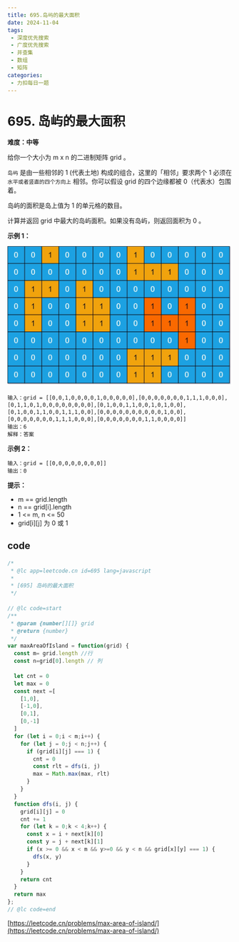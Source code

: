```yaml
---
title: 695.岛屿的最大面积
date: 2024-11-04
tags:
 - 深度优先搜索
 - 广度优先搜索
 - 并查集
 - 数组
 - 矩阵
categories:
 - 力扣每日一题
---
```


# 695. 岛屿的最大面积

**难度：中等**

给你一个大小为 m x n 的二进制矩阵 grid 。

`岛屿` 是由一些相邻的 1 (代表土地) 构成的组合，这里的「相邻」要求两个 1 必须在 `水平或者竖直的四个方向上` 相邻。你可以假设 grid 的四个边缘都被 0（代表水）包围着。

岛屿的面积是岛上值为 1 的单元格的数目。

计算并返回 grid 中最大的岛屿面积。如果没有岛屿，则返回面积为 0 。


**示例 1：**

![岛屿的最大面积](./images/maxarea1-grid.jpg)
```
输入：grid = [[0,0,1,0,0,0,0,1,0,0,0,0,0],[0,0,0,0,0,0,0,1,1,1,0,0,0],[0,1,1,0,1,0,0,0,0,0,0,0,0],[0,1,0,0,1,1,0,0,1,0,1,0,0],[0,1,0,0,1,1,0,0,1,1,1,0,0],[0,0,0,0,0,0,0,0,0,0,1,0,0],[0,0,0,0,0,0,0,1,1,1,0,0,0],[0,0,0,0,0,0,0,1,1,0,0,0,0]]
输出：6
解释：答案
```

**示例 2：**

```
输入：grid = [[0,0,0,0,0,0,0,0]]
输出：0
```


**提示：**

- m == grid.length
- n == grid[i].length
- 1 <= m, n <= 50
- grid[i][j] 为 0 或 1


## code

```javascript
/*
 * @lc app=leetcode.cn id=695 lang=javascript
 *
 * [695] 岛屿的最大面积
 */

// @lc code=start
/**
 * @param {number[][]} grid
 * @return {number}
 */
var maxAreaOfIsland = function(grid) {
  const m= grid.length //行
  const n=grid[0].length // 列

  let cnt = 0
  let max = 0
  const next =[
    [1,0],
    [-1,0],
    [0,1],
    [0,-1]
  ]
  for (let i = 0;i < m;i++) {
    for (let j = 0;j < n;j++) {
      if (grid[i][j] === 1) {
        cnt = 0
        const rlt = dfs(i, j)
        max = Math.max(max, rlt)
      }
    }
  }
  function dfs(i, j) {
    grid[i][j] = 0
    cnt += 1
    for (let k = 0;k < 4;k++) {
      const x = i + next[k][0]
      const y = j + next[k][1]
      if (x >= 0 && x < m && y>=0 && y < n && grid[x][y] === 1) {
        dfs(x, y)
      }
    }
    return cnt
  }
  return max
};
// @lc code=end
```
[https://leetcode.cn/problems/max-area-of-island/](https://leetcode.cn/problems/max-area-of-island/)